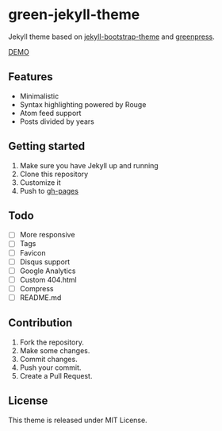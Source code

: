 # green-jekyll-theme

Jekyll theme based on [jekyll-bootstrap-theme](https://henrythemes.github.io/jekyll-bootstrap-theme) and [greenpress](https://github.com/takady/greenpress).

[DEMO](https://kaneru.github.io/green-jekyll)

## Features

- Minimalistic
- Syntax highlighting powered by Rouge
- Atom feed support
- Posts divided by years

## Getting started

1. Make sure you have Jekyll up and running
2. Clone this repository
3. Customize it
4. Push to [gh-pages](https://pages.github.com/)

## Todo

- [ ] More responsive
- [ ] Tags
- [ ] Favicon
- [ ] Disqus support
- [ ] Google Analytics
- [ ] Custom 404.html
- [ ] Compress
- [ ] README.md

## Contribution

1. Fork the repository.
2. Make some changes.
3. Commit changes.
4. Push your commit.
5. Create a Pull Request.

## License

This theme is released under MIT License.
